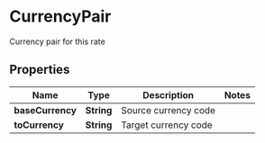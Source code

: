 

# CurrencyPair

Currency pair for this rate

## Properties

Name | Type | Description | Notes
------------ | ------------- | ------------- | -------------
**baseCurrency** | **String** | Source currency code | 
**toCurrency** | **String** | Target currency code | 



